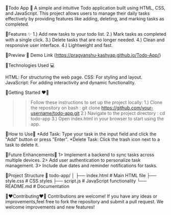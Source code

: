 🌟Todo App 📝
A simple and intuitive Todo application built using HTML, CSS, and JavaScript. This project allows users to manage their daily tasks effectively by providing features like adding, deleting, and marking tasks as completed.

🌟Features ✨
1.) Add new tasks to your todo list.
2.) Mark tasks as completed with a single click.
3.) Delete tasks that are no longer needed.
4.) Clean and responsive user interface.
4.) Lightweight and fast.

🌟Preview 🌟
Demo Link (https://pragyanshu-kashyap.github.io/Todo-App/)

🌟Technologies Used 💻

HTML: For structuring the web page.
CSS: For styling and layout.
JavaScript: For adding interactivity and dynamic functionality.


🌟Getting Started ❤️🚀
>>Follow these instructions to set up the project locally:
1.) Clone the repository on bash : git clone https://github.com/your-username/todo-app.git
2.) Navigate to the project directory : cd todo-app
3.) Open index.html in your browser to start using the app.

🌟How to Use🌟
*Add Task: Type your task in the input field and click the "Add" button or press "Enter".
*Delete Task: Click the trash icon next to a task to delete it.


🌟Future Enhancements🌟
1> Implement a backend to sync tasks across multiple devices.
2> Add user authentication to personalize task management.
3> Include due dates and reminder notifications for tasks.

🌟Project Structure 📂
todo-app/
│
├── index.html       # Main HTML file
├── style.css        # CSS styles
├── script.js        # JavaScript functionality
└── README.md        # Documentation

🌟❤️Contributing❤️🌟
Contributions are welcome! If you have any ideas or improvements,feel free to fork the repository and submit a pull request. We welcome improvements and new features!
